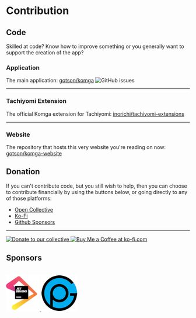 # Contribution

## Code
Skilled at code? Know how to improve something or you generally want to support the creation of the app?

### Application
The main application: [gotson/komga](https://github.com/gotson/komga) ![GitHub issues](https://img.shields.io/github/issues/gotson/komga?style=social)

***

### Tachiyomi Extension
The official Komga extension for Tachiyomi: [inorichi/tachiyomi-extensions](https://github.com/inorichi/tachiyomi-extensions/tree/master/src/all/komga)

***

### Website
The repository that hosts this very website you're reading on now: [gotson/komga-website](https://github.com/gotson/komga-website)


## Donation
If you can't contribute code, but you still wish to help, then you can choose to contribute financially by using the buttons below, or going directly to any of those platforms:
- [Open Collective](https://opencollective.com/komga)
- [Ko-Fi](https://ko-fi.com/gotson)
- [Github Sponsors](https://github.com/sponsors/gotson)

***

<a href="https://opencollective.com/komga/donate" target="_blank" rel="noopener" style="vertical-align: middle">
    <img src="https://opencollective.com/komga/donate/button@2x.png?color=blue" width=220 alt="Donate to our collective"/>
</a>

<a href="https://ko-fi.com/gotson" target="_blank" rel="noopener" style="vertical-align: middle">
    <img height="36" style="border:0px;height:36px;" src="https://cdn.ko-fi.com/cdn/kofi1.png?v=2" border="0" alt="Buy Me a Coffee at ko-fi.com" />
</a>

## Sponsors

<br/>
<a href="https://www.jetbrains.com/?from=Komga" target="_blank" rel="noopener">
    <img src="/assets/media/sponsors/sponsors-jetbrains.png" height="100">
</a>

<a href="https://portable.guide" target="_blank" rel="noopener">
    <img src="/assets/media/sponsors/sponsors-portableguide.png" height="100">
</a>
